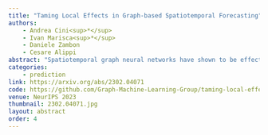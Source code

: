 ```yaml
---
title: "Taming Local Effects in Graph-based Spatiotemporal Forecasting"
authors:
    - Andrea Cini<sup>*</sup>
    - Ivan Marisca<sup>*</sup>
    - Daniele Zambon
    - Cesare Alippi
abstract: "Spatiotemporal graph neural networks have shown to be effective in time series forecasting applications, achieving better performance than standard univariate predictors in several settings. These architectures take advantage of a graph structure and relational inductive biases to learn a single (global) inductive model to predict any number of the input time series, each associated with a graph node. Despite the gain achieved in computational and data efficiency w.r.t. fitting a set of local models, relying on a single global model can be a limitation whenever some of the time series are generated by a different spatiotemporal stochastic process. The main objective of this paper is to understand the interplay between globality and locality in graph-based spatiotemporal forecasting, while contextually proposing a methodological framework to rationalize the practice of including trainable node embeddings in such architectures. We ascribe to trainable node embeddings the role of amortizing the learning of specialized components. Moreover, embeddings allow for 1) effectively combining the advantages of shared message-passing layers with node-specific parameters and 2) efficiently transferring the learned model to new node sets. Supported by strong empirical evidence, we provide insights and guidelines for specializing graph-based models to the dynamics of each time series and show how this aspect plays a crucial role in obtaining accurate predictions."
categories:
    - prediction
link: https://arxiv.org/abs/2302.04071
code: https://github.com/Graph-Machine-Learning-Group/taming-local-effects-stgnns
venue: NeurIPS 2023
thumbnail: 2302.04071.jpg
layout: abstract
order: 4
---
```

